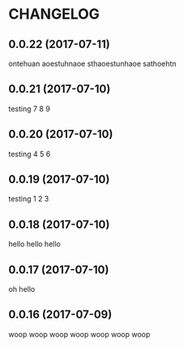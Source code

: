 # CHANGELOG

## 0.0.22 (2017-07-11)

ontehuan
aoestuhnaoe
sthaoestunhaoe
sathoehtn

## 0.0.21 (2017-07-10)

testing
7
8
9



## 0.0.20 (2017-07-10)

testing
4
5
6



## 0.0.19 (2017-07-10)

testing
1
2
3


## 0.0.18 (2017-07-10)

hello
hello
hello

## 0.0.17 (2017-07-10)

oh hello

## 0.0.16 (2017-07-09)

woop
woop
woop
woop
woop
woop
woop

